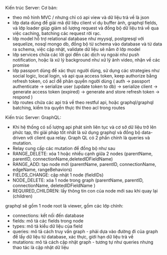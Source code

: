 Kiến trúc Server: Cơ bản:

- theo mô hình MVC / nhưng chỉ có api view và dữ liệu trả về là json
- lớp data dùng để giải mã dữ liệu client ví dụ buffer ảnh, graphql fields, và lớp loader giúp giảm số lượng request và đồng bộ dữ liệu trả về qua việc caching, batching các request rời rạc.
- lớp model hỗ trợ relational database như myysql, postgresql với sequelize, nosql mongo db, đồng bộ từ schema vào database và từ data ra schema, việc cập nhật, validate dữ liệu sẽ nằm ở lớp model
- lớp services chứa các lời gọi đến các dịch vụ ngoài như push notification, hoặc là xử lý background như xử lý ảnh video, nhận về các promise
- lớp passport dùng để xác thực người dùng, sử dụng các strategies như social logic, local login, và api qua access token, keep authorize bằng refresh token, có acl để phân quyền người dùng ( auth -> passport authenticate -> serialize user (update token to db) -> serialize client -> generate access token (expired) -> generate and store refresh token -> respond ) 
- lớp routes chứa các api trả về theo restful api, hoặc graphql/graphql batching, kiểm tra quyền thực thi theo acl trong routes   

Kiến trúc Server: GraphQL:
- Khi hệ thống có số lượng api phát sinh liên tục và cơ sở dữ liệu trở lên phức tạp, thì giải pháp tốt nhất là sử dụng graphql và đồng bộ data-driven với client qua relay. Graph QL có 2 phần chính là queries và mutation. 
- Relay cung cấp các mutation để đồng bộ như sau
- RANGE_DELETE: xóa 1 hoặc nhiều cạnh giữa 2 nodes (parentName, parentID, connectionName,deletedIDFieldName)
- RANGE_ADD: tạo node mới (parentName, parentID, connectionName, edgeName, rangeBehaviors)
- FIELDS_CHANGE: cập nhật 1 node (fieldIDs)
- NODE_DELETE: xóa 1 node trong graph (parentName, parentID, connectionName, deletedIDFieldName )
- REQUIRED_CHILDREN: lấy thông tin con của node mới sau khi quay lại (children)


graphql sẽ gồm 1 node root là viewer, gồm các lớp chính:
- connections: kết nối đến database 
- fields: mô tả các fields trong node
- types: mô tả kiểu dữ liệu của field
- queries: mô tả cách truy vấn graph - phải dựa vào đường đi của graph để lấy dữ liệu từ database, xác thực, giới hạn dữ liệu trả về
- mutations: mô tả cách cập nhật graph - tương tự như queries nhưng thao tác là cập nhật dữ liệu
